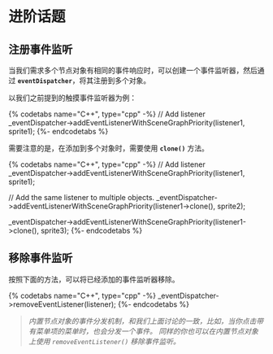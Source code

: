 # 进阶话题
## 注册事件监听

当我们需求多个节点对象有相同的事件响应时，可以创建一个事件监听器，然后通过 __`eventDispatcher`__，将其注册到多个对象。

以我们之前提到的触摸事件监听器为例：

{% codetabs name="C++", type="cpp" -%}
// Add listener
_eventDispatcher->addEventListenerWithSceneGraphPriority(listener1,
sprite1);
{%- endcodetabs %}

需要注意的是，在添加到多个对象时，需要使用 __`clone()`__ 方法。

{% codetabs name="C++", type="cpp" -%}
// Add listener
_eventDispatcher->addEventListenerWithSceneGraphPriority(listener1,
sprite1);

// Add the same listener to multiple objects.
_eventDispatcher->addEventListenerWithSceneGraphPriority(listener1->clone(),
 sprite2);

_eventDispatcher->addEventListenerWithSceneGraphPriority(listener1->clone(),
 sprite3);
{%- endcodetabs %}

## 移除事件监听

按照下面的方法，可以将已经添加的事件监听器移除。

{% codetabs name="C++", type="cpp" -%}
_eventDispatcher->removeEventListener(listener);
{%- endcodetabs %}

> _内置节点对象的事件分发机制，和我们上面讨论的一致，比如，当你点击带有菜单项的菜单时，也会分发一个事件。 同样的你也可以在内置节点对象上使用 `removeEventListener()` 移除事件监听。_
